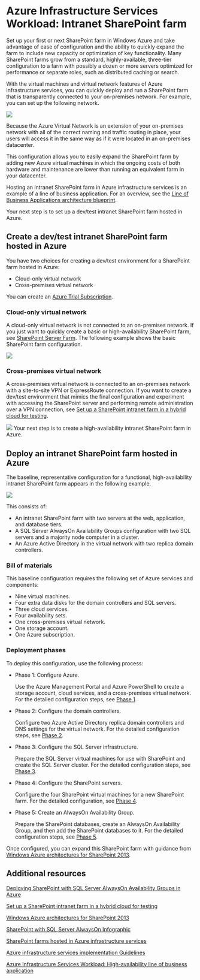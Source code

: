 <properties
	pageTitle="SharePoint Server 2013 farm in Azure | Windows Azure"
	description="Learn the value of a SharePoint Server 2013 farm in Azure, set up a test environment, and deploy a high-availability configuration."
	services="virtual-machines"
	documentationCenter=""
	authors="JoeDavies-MSFT"
	manager="timlt"
	editor=""
	tags="azure-service-management"/>

<tags
	ms.service="virtual-machines"
	ms.date="08/11/2015"
	wacn.date=""/>

# Azure Infrastructure Services Workload: Intranet SharePoint farm
<!-- deleted by customization

[AZURE.INCLUDE [learn-about-deployment-models](../includes/learn-about-deployment-models-classic-include.md)] Resource Manager model.

-->

Set up your first or next SharePoint farm in Windows Azure and take advantage of ease of configuration and the ability to quickly expand the farm to include new capacity or optimization of key functionality. Many SharePoint farms grow from a standard, highly-available, three-tier configuration to a farm with possibly a dozen or more servers optimized for performance or separate roles, such as distributed caching or search.

With the virtual machines and virtual network features of Azure infrastructure services, you can quickly deploy and run a SharePoint farm that is transparently connected to your on-premises network. For example, you can set up the following network.

![](./media/virtual-machines-workload-intranet-sharepoint-farm/workload-spsqlao.png)

Because the Azure Virtual Network is an extension of your on-premises network with all of the correct naming and traffic routing in place, your users will access it in the same way as if it were located in an on-premises datacenter.

This configuration allows you to easily expand the SharePoint farm by adding new Azure virtual machines in which the ongoing costs of both hardware and maintenance are lower than running an equivalent farm in your datacenter.

Hosting an intranet SharePoint farm in Azure infrastructure services is an example of a line of business application. For an overview, see the [Line of Business Applications architecture blueprint](http://msdn.microsoft.com/dn630664).

Your next step is to set up a dev/test intranet SharePoint farm hosted in Azure.

<!-- deleted by customization
> [AZURE.NOTE] Microsoft has released the SharePoint Server 2016 IT Preview. To make this preview easy to install and test, you can use an Azure virtual machine gallery image with SharePoint Server 2016 IT Preview and its prerequisites pre-installed. For more information, see [Test the SharePoint Server 2016 IT Preview in Azure](http://azure.microsoft.com/blog/test-sharepoint-server-2016-it-preview-4/).

-->
## Create a dev/test intranet SharePoint farm hosted in Azure

You have two choices for creating a dev/test environment for a SharePoint farm hosted in Azure:

- Cloud-only virtual network
- Cross-premises virtual network

<!-- deleted by customization
You can create these dev/test environments for free with your [MSDN subscription](http://azure.microsoft.com/pricing/member-offers/msdn-benefits/) or an [Azure Trial Subscription](/pricing/1rmb-trial/).
-->
<!-- keep by customization: begin -->
You can create an [Azure Trial Subscription](/pricing/1rmb-trial/).
<!-- keep by customization: end -->

### Cloud-only virtual network

A cloud-only virtual network is not connected to an on-premises network. If you just want to quickly create a basic or high-availability SharePoint farm, see [SharePoint Server Farm](/documentation/articles/virtual-machines-sharepoint-farm-azure-preview). The following example shows the basic SharePoint farm configuration.

![](./media/virtual-machines-workload-intranet-sharepoint-farm/SPFarm_Basic.png)
### Cross-premises virtual network

A cross-premises virtual network is connected to an on-premises network with a site-to-site VPN or ExpressRoute connection. If you want to create a dev/test environment that mimics the final configuration and experiment with accessing the SharePoint server and performing remote administration over a VPN connection, see [Set up a SharePoint intranet farm in a hybrid cloud for testing](/documentation/articles/virtual-networks-setup-sharepoint-hybrid-cloud-testing).

![](./media/virtual-machines-workload-intranet-sharepoint-farm/CreateSPFarmHybridCloud.png)
Your next step is to create a high-availability intranet SharePoint farm in Azure.

## Deploy an intranet SharePoint farm hosted in Azure

The baseline, representative configuration for a functional, high-availability intranet SharePoint farm appears in the following example.

![](./media/virtual-machines-workload-intranet-sharepoint-farm/workload-spsqlao.png)

This consists of:

- An intranet SharePoint farm with two servers at the web, application, and database tiers.
- A SQL Server AlwaysOn Availability Groups configuration with two SQL servers and a majority node computer in a cluster.
- An Azure Active Directory in the virtual network with two replica domain controllers.

<!-- deleted by customization
To see this configuration as an infographic, see [SharePoint with SQL Server AlwaysOn](https://azure.microsoft.com/zh-cn/documentation/infographics/sharepoint-sqlserver-alwayson/).
-->
<!-- keep by customization: begin -->
<!--
To see this configuration as an infographic, see [SharePoint with SQL Server AlwaysOn](http://azure.microsoft.com/documentation/infographics/sharepoint-sqlserver-alwayson/).
<!-- keep by customization: end -->

### Bill of materials

This baseline configuration requires the following set of Azure services and components:

- Nine virtual machines.
- Four extra data disks for the domain controllers and SQL servers.
- Three cloud services.
- Four availability sets.
- One cross-premises virtual network.
- One storage account.
- One Azure subscription.

### Deployment phases

To deploy this configuration, use the following process:

- Phase 1: Configure Azure.

	Use the Azure Management Portal and Azure PowerShell to create a storage account, cloud services, and a cross-premises virtual network. For the detailed configuration steps, see [Phase 1](/documentation/articles/virtual-machines-workload-intranet-sharepoint-phase1).

- Phase 2: Configure the domain controllers.

	Configure two Azure Active Directory replica domain controllers and DNS settings for the virtual network. For the detailed configuration steps, see [Phase 2](/documentation/articles/virtual-machines-workload-intranet-sharepoint-phase2).

- Phase 3: Configure the SQL Server infrastructure.  

	Prepare the SQL Server virtual machines for use with SharePoint and create the SQL Server cluster. For the detailed configuration steps, see [Phase 3](/documentation/articles/virtual-machines-workload-intranet-sharepoint-phase3).

- Phase 4: Configure the SharePoint servers.

	Configure the four SharePoint virtual machines for a new SharePoint farm. For the detailed configuration, see [Phase 4](/documentation/articles/virtual-machines-workload-intranet-sharepoint-phase4).

- Phase 5: Create an AlwaysOn Availability Group.

	Prepare the SharePoint databases, create an AlwaysOn Availability Group, and then add the SharePoint databases to it. For the detailed configuration steps, see [Phase 5](/documentation/articles/virtual-machines-workload-intranet-sharepoint-phase5).

Once configured, you can expand this SharePoint farm with guidance from [Windows Azure architectures for SharePoint 2013](http://technet.microsoft.com/zh-cn/library/dn635309.aspx).

## Additional resources

[Deploying SharePoint with SQL Server AlwaysOn Availability Groups in Azure](/documentation/articles/virtual-machines-workload-deploy-spsqlao-overview)

[Set up a SharePoint intranet farm in a hybrid cloud for <!-- deleted by customization testing](/documentation/articles/virtual-networks-setup-sharepoint-hybrid-cloud-testing) --><!-- keep by customization: begin --> testing](./documentation/articles/virtual-networks-setup-sharepoint-hybrid-cloud-testing) <!-- keep by customization: end -->

[Windows Azure architectures for SharePoint 2013](https://technet.microsoft.com/zh-cn/library/dn635309.aspx)

[SharePoint with SQL Server AlwaysOn Infographic](https://azure.microsoft.com/zh-cn/documentation/infographics/sharepoint-sqlserver-alwayson/)

[SharePoint farms hosted in Azure infrastructure services](/documentation/articles/virtual-machines-sharepoint-infrastructure-services)

[Azure infrastructure services implementation Guidelines](/documentation/articles/virtual-machines-infrastructure-services-implementation-guidelines)

[Azure Infrastructure Services Workload: High-availability line of business application](/documentation/articles/virtual-machines-workload-high-availability-lob-application)
